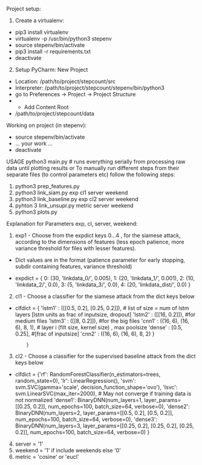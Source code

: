 Project setup:
1. Create a virtualenv:
* pip3 install virtualenv
* virtualenv -p /usr/bin/python3 stepenv
* source stepenv/bin/activate
* pip3 install -r requirements.txt
* deactivate
2. Setup PyCharm:
New Project
* Location: /path/to/project/stepcount/src
* Interpreter: /path/to/project/stepcount/stepenv/bin/python3
* go to Preferences -> Project -> Project Structure
* + Add Content Root
* /path/to/project/stepcount/data


Working on project (in stepenv):
* source stepenv/bin/activate
* ... your work ...
* deactivate


USAGE
python3 main.py # runs everything serially from processing raw data until plotting results
or
To manually run different  steps from their separate files (to control parameters etc) follow the following steps:
1. python3 prep_features.py
2. python3 link_siam.py exp cl1 server weekend
3. python3 link_baseline.py  exp  cl2 server weekend
4. pyhton 3 link_unsupr.py  metric server weekend
5. python3 plots.py


Explanation for Parameters exp, cl, server, weekend:

1. exp1 - Choose from the expdict keys 0...4 , for the siamese attack, according to the dimensions of features (less epoch patience,  more variance threshold for files with lesser features).
* Dict values are in the format (patience parameter for early stopping, subdir containing features, variance threshold)
              
* expdict = { 0: (30, 'linkdata_0/', 0.005),
            1: (20, 'linkdata_1/', 0.001),
            2: (10, 'linkdata_2/', 0.0),
            3: (5,  'linkdata_3/', 0.0),
            4: (20, 'linkdata_dist/', 0.0)
          }


2. cl1 - Choose a classifier for the siamese attack from the dict keys below 

* clfdict = { 'lstm1' : ([[0.5, 0.2], [0.25, 0.2]]),  # list of size = num of lstm layers [lstm units as frac of inputsize, dropout]
            'lstm2' : ([[16, 0.2]]), #for medium files
            'lstm3' : ([[8, 0.2]]),  #for the big files
            'cnn1'   : ((16, 6), (16, 6), 8, 1), # layer i (filt size, kernel size) , max poolsize
            'dense'  : [0.5, 0.25],  #[frac of inputsize]
            'cnn2'   : ((16, 6), (16, 6), 8, 2)
           }

          }


3. cl2 - Choose a classifier for the supervised baseline attack from the dict keys below 

* clfdict = {'rf': RandomForestClassifier(n_estimators=trees, random_state=0),
               'lr': LinearRegression(),
               'svm': svm.SVC(gamma='scale', decision_function_shape='ovo'),
               'lsvc': svm.LinearSVC(max_iter=2000),  # May not converge if training data is not normalized
               'dense1': BinaryDNN(num_layers=1, layer_params=[[0.25, 0.2]], num_epochs=100, batch_size=64, verbose=0),
               'dense2': BinaryDNN(num_layers=2, layer_params=[[0.5, 0.2], [0.5, 0.2]], num_epochs=100, batch_size=64, verbose=0),
               'dense3': BinaryDNN(num_layers=3, layer_params=[[0.25, 0.2], [0.25, 0.2], [0.25, 0.2]], num_epochs=100, batch_size=64, verbose=0)
               }
            
4. server = '1' 
5. weekend = '1' if include weekends else '0'
6. metric = 'cosine' or 'eucl'


